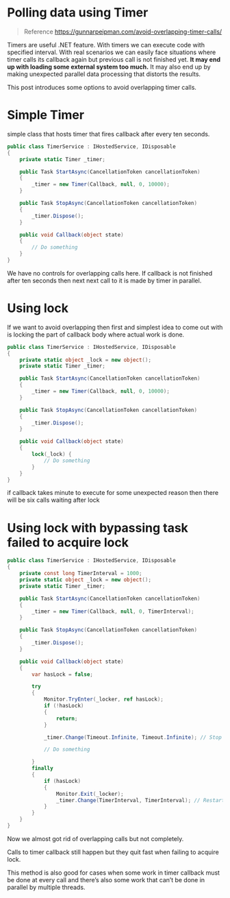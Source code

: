 # Polling data using Timer

> Reference
> https://gunnarpeipman.com/avoid-overlapping-timer-calls/

Timers are useful .NET feature. With timers we can execute code with specified interval. With real scenarios we can easily face situations where timer calls its callback again but previous call is not finished yet. **It may end up with loading some external system too much.** It may also end up by making unexpected parallel data processing that distorts the results.

This post introduces some options to avoid overlapping timer calls.

# Simple Timer

simple class that hosts timer that fires callback after every ten seconds.

```csharp
public class TimerService : IHostedService, IDisposable
{
    private static Timer _timer;

    public Task StartAsync(CancellationToken cancellationToken)
    {
        _timer = new Timer(Callback, null, 0, 10000);
    }

    public Task StopAsync(CancellationToken cancellationToken)
    {
        _timer.Dispose();
    }

    public void Callback(object state)
    {
        // Do something
    }
}
```

We have no controls for overlapping calls here.
If callback is not finished after ten seconds then next next call to it is made by timer in parallel.

# Using lock

If we want to avoid overlapping then first and simplest idea to come out with is locking the part of callback body where actual work is done.

```csharp
public class TimerService : IHostedService, IDisposable
{
    private static object _lock = new object();
    private static Timer _timer;

    public Task StartAsync(CancellationToken cancellationToken)
    {
        _timer = new Timer(Callback, null, 0, 10000);
    }

    public Task StopAsync(CancellationToken cancellationToken)
    {
        _timer.Dispose();
    }

    public void Callback(object state)
    {
        lock(_lock) {
            // Do something
        }
    }
}
```

if callback takes minute to execute for some unexpected reason then there will be six calls waiting after lock

# Using lock with bypassing task failed to acquire lock

```csharp
public class TimerService : IHostedService, IDisposable
{
    private const long TimerInterval = 1000;
    private static object _lock = new object();
    private static Timer _timer;

    public Task StartAsync(CancellationToken cancellationToken)
    {
        _timer = new Timer(Callback, null, 0, TimerInterval);
    }

    public Task StopAsync(CancellationToken cancellationToken)
    {
        _timer.Dispose();
    }

    public void Callback(object state)
    {
        var hasLock = false;

        try
        {
            Monitor.TryEnter(_locker, ref hasLock);
            if (!hasLock)
            {
                return;
            }

            _timer.Change(Timeout.Infinite, Timeout.Infinite); // Stop Timer

            // Do something

        }
        finally
        {
            if (hasLock)
            {
                Monitor.Exit(_locker);
                _timer.Change(TimerInterval, TimerInterval); // Restart Timer
            }
        }
    }
}
```

Now we almost got rid of overlapping calls but not completely.

Calls to timer callback still happen but they quit fast when failing to acquire lock.

This method is also good for cases when some work in timer callback must be done at every call and there’s also some work that can’t be done in parallel by multiple threads.
